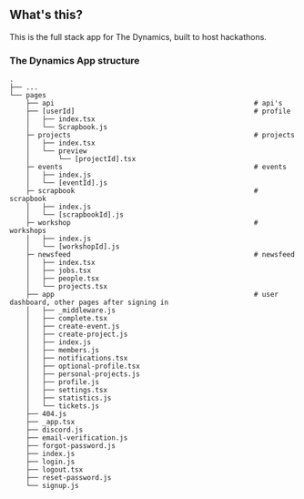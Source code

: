 ## What's this?

This is the full stack app for The Dynamics, built to host hackathons.


### The Dynamics App structure

    .
    ├── ...
    └── pages
        ├── api                                                 # api's
        ├── [userId]                                            # profile
        │   ├── index.tsx
        │   └── Scrapbook.js
        ├─ projects                                             # projects
        │   ├── index.tsx
        │   └── preview
        │       └── [projectId].tsx
        ├─ events                                               # events
        │   ├── index.js
        │   └── [eventId].js
        ├─ scrapbook                                            # scrapbook
        │   ├── index.js
        │   └── [scrapbookId].js
        ├─ workshop                                             # workshops
        │   ├── index.js
        │   └── [workshopId].js
        ├─ newsfeed                                             # newsfeed
        │   ├── index.tsx
        │   ├── jobs.tsx
        │   ├── people.tsx
        │   └── projects.tsx
        ├── app                                                 # user dashboard, other pages after signing in
        │   ├── _middleware.js
        │   ├── complete.tsx
        │   ├── create-event.js
        │   ├── create-project.js
        │   ├── index.js
        │   ├── members.js
        │   ├── notifications.tsx
        │   ├── optional-profile.tsx
        │   ├── personal-projects.js
        │   ├── profile.js
        │   ├── settings.tsx
        │   ├── statistics.js
        │   └── tickets.js
        ├── 404.js
        ├── _app.tsx
        ├── discord.js
        ├── email-verification.js
        ├── forgot-password.js
        ├── index.js
        ├── login.js
        ├── logout.tsx
        ├── reset-password.js
        └── signup.js